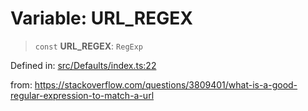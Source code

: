 # Variable: URL\_REGEX

> `const` **URL\_REGEX**: `RegExp`

Defined in: [src/Defaults/index.ts:22](https://github.com/Fokusdotid/bail/blob/0fe6346a5ff68a74eb71890335c982b44e2da604/src/Defaults/index.ts#L22)

from: https://stackoverflow.com/questions/3809401/what-is-a-good-regular-expression-to-match-a-url
